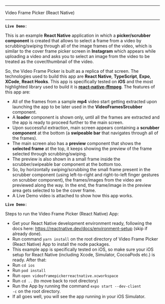------------------------------
Video Frame Picker (React Native)

------------------------------

<code>**Live Demo**: </code>

This is an example **React Native** application in which a **picker/scrubber component** is created that allows to select a frame from a video by scrubbing/swiping through all of the image frames of the video, which is similar to the cover frame picker screen in **Instagram** which appears while uploading a video and asks you to select an image from the video to be treated as the cover/thumbnail of the video. 

So, the Video Frame Picker is built as a replica of that screen. The technologies used to build this app are **React Native**, **TypeScript**, **Expo**, **XCode**, **React Hooks**. This app is specifically tested on **iOS** and the most highlighted library used to build it is **[react-native-ffmpeg](https://www.npmjs.com/package/react-native-ffmpeg)**. The features of this app are:  

- All of the frames from a sample **mp4** video start getting extracted upon launching the app to be later used in the **VideoFramesSrcubber** component.
- A **loader** component is shown only, until all the frames are extracted and the app is ready to proceed further to the main screen.
- Upon successful extraction, main screen appears containing a **scrubber component** at the bottom (a **swipeable bar** that navigates through all of the frames).
- The main screen also has a **preview** component that shows the **selected frame** at the top, it keeps showing the preview of the frame selected through scrubbing/swiping.
- The preview is also shown in a small frame inside the scrubber/swipeable bar component at the bottom too.
- So, by horizontally swiping/scrubbing the small frame present in the scrubber component (using left-to-right and right-to-left finger gestures on scrubber component), the frames/images from the video are previewed along the way. In the end, the frame/image in the preview area gets selected to be the cover frame.
- A Live Demo video is attached to show how this app works.

<code>**Live Demo**: </code>

Steps to run the Video Frame Picker (React Native) App:
- Get your React Native development environment ready, following the docs here: https://reactnative.dev/docs/environment-setup (skip if already done).
- Run command <code>yarn install</code> on the root directory of Video Frame Picker (React Native) App to install the node packages.
- This example app is specifically tested on iOS, so make sure your iOS setup for React Native (including Xcode, Simulator, CocoaPods etc.) is ready. After that:
- Run <code>cd ios</code>
- Run <code>pod install</code>
- Run <code>open videoframepickerreactnative.xcworkspace</code>
- Run <code>cd ..</code> (to move back to root directory)
- Run the App by running the command <code>expo start --dev-client -c</code> on the root directory.
- If all goes well, you will see the app running in your iOS Simulator.
